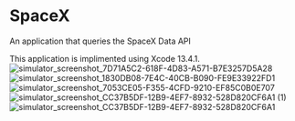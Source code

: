 # SpaceX
An application that queries the SpaceX Data API 

This application is implimented using Xcode 13.4.1. 
![simulator_screenshot_7D71A5C2-618F-4D83-A571-B7E3257D5A28](https://user-images.githubusercontent.com/31707921/195733441-68e5eeaa-718f-4832-acac-63b8771b6cbd.png)
![simulator_screenshot_1830DB08-7E4C-40CB-B090-FE9E33922FD1](https://user-images.githubusercontent.com/31707921/195733442-cda04c6e-a6e2-42a5-9b09-182fff409c88.png)
![simulator_screenshot_7053CE05-F355-4CFD-9210-EF85C0B0E707](https://user-images.githubusercontent.com/31707921/195733443-29f1706d-f68a-4b55-9e9a-82142375819f.png)
![simulator_screenshot_CC37B5DF-12B9-4EF7-8932-528D820CF6A1 (1)](https://user-images.githubusercontent.com/31707921/195733449-85c4eabb-a1e9-42cf-a7bf-9aa82aac76d9.png)
![simulator_screenshot_CC37B5DF-12B9-4EF7-8932-528D820CF6A1](https://user-images.githubusercontent.com/31707921/195733450-f7a68f32-d1f5-448f-9573-66ddc70ea121.png)
